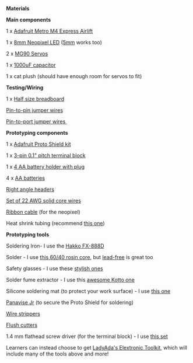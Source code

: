 **Materials**

**Main components**

1 x [<span class="underline">Adafruit Metro M4 Express Airlift</span>]

1 x [<span class="underline">8mm Neopixel LED</span>] ([<span class="underline">5mm</span>] works too)

2 x [<span class="underline">MG90 Servos</span>]

1 x [<span class="underline">1000uF capacitor</span>]

1 x cat plush (should have enough room for servos to fit)

**Testing/Wiring**

1 x [<span class="underline">Half size breadboard</span>]

[<span class="underline">Pin-to-pin jumper wires</span>]

[<span class="underline">Pin-to-port jumper wires </span>]

**Prototyping components**

1 x [<span class="underline">Adafruit Proto Shield kit</span>]

1 x [<span class="underline">3-pin 0.1" pitch terminal block</span>]

1 x [<span class="underline">4 AA battery holder with plug</span>] 

4 x [<span class="underline">AA batteries</span>]

[<span class="underline">Right angle headers</span>]

[<span class="underline">Set of 22 AWG solid core wires</span>]

[<span class="underline">Ribbon cable</span>] (for the neopixel)

Heat shrink tubing (recommend [<span class="underline">this one</span>])

**Prototyping tools**

Soldering Iron- I use the [<span class="underline">Hakko FX-888D</span>]

Solder - I use [<span class="underline">this 60/40 rosin core</span>], but [<span class="underline">lead-free</span>] is great too

Safety glasses - I use these [<span class="underline">stylish ones</span>]

Solder fume extractor - I use this [<span class="underline">awesome Kotto one</span>]

Silicone soldering mat (to protect your work surface) - I use [<span class="underline">this one</span>][1] 

[<span class="underline">Panavise Jr</span>] (to secure the Proto Shield for soldering)

[<span class="underline">Wire strippers</span>]

[<span class="underline">Flush cutters</span>]

1.4 mm flathead screw driver (for the terminal block) - I use [<span class="underline">this set</span>]

Learners can instead choose to get [<span class="underline">LadyAda's Elextronic Toolkit</span>], which will include many of the tools above and more! 

  [<span class="underline">Adafruit Metro M4 Express Airlift</span>]: https://www.adafruit.com/product/4000
  [<span class="underline">8mm Neopixel LED</span>]: https://www.adafruit.com/product/1734
  [<span class="underline">5mm</span>]: https://www.adafruit.com/product/1938
  [<span class="underline">MG90 Servos</span>]: https://www.adafruit.com/product/1143
  [<span class="underline">1000uF capacitor</span>]: https://amzn.to/3o43nsp
  [<span class="underline">Half size breadboard</span>]: https://www.adafruit.com/product/64
  [<span class="underline">Pin-to-pin jumper wires</span>]: https://www.adafruit.com/product/759
  [<span class="underline">Pin-to-port jumper wires </span>]: https://www.adafruit.com/product/1953
  [<span class="underline">Adafruit Proto Shield kit</span>]: https://www.adafruit.com/product/2077
  [<span class="underline">3-pin 0.1" pitch terminal block</span>]: https://www.adafruit.com/product/2136
  [<span class="underline">4 AA battery holder with plug</span>]: https://www.adafruit.com/product/3788
  [<span class="underline">AA batteries</span>]: https://amzn.to/3CNYgAR
  [<span class="underline">Right angle headers</span>]: https://www.adafruit.com/product/1540
  [<span class="underline">Set of 22 AWG solid core wires</span>]: https://www.adafruit.com/product/1311
  [<span class="underline">Ribbon cable</span>]: https://amzn.to/39xVind
  [<span class="underline">this one</span>]: https://amzn.to/3AHbNcC
  [<span class="underline">Hakko FX-888D</span>]: https://www.adafruit.com/product/1204
  [<span class="underline">this 60/40 rosin core</span>]: https://www.adafruit.com/product/1886
  [<span class="underline">lead-free</span>]: https://www.adafruit.com/product/1930
  [<span class="underline">stylish ones</span>]: https://amzn.to/3lQqT9A
  [<span class="underline">awesome Kotto one</span>]: https://amzn.to/3CM4txg
  [1]: https://amzn.to/2Y0tyFH
  [<span class="underline">Panavise Jr</span>]: https://www.adafruit.com/product/151
  [<span class="underline">Wire strippers</span>]: https://www.adafruit.com/product/147
  [<span class="underline">Flush cutters</span>]: https://www.adafruit.com/product/152
  [<span class="underline">this set</span>]: https://www.adafruit.com/product/424
  [<span class="underline">LadyAda's Elextronic Toolkit</span>]: https://www.adafruit.com/product/136
